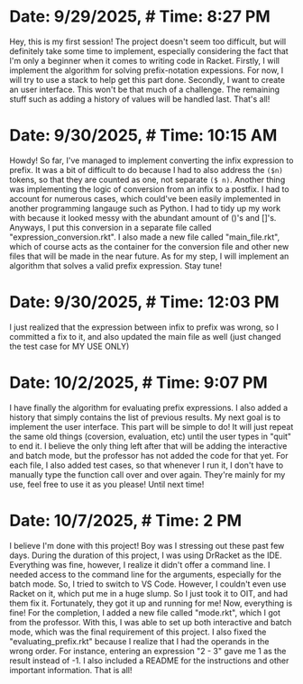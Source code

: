 # Date: 9/29/2025, # Time: 8:27 PM

Hey, this is my first session! The project doesn't seem too difficult, but will definitely take some time to implement, especially considering the fact that I'm only a beginner when it comes to writing code in Racket. Firstly, I will implement the algorithm for solving prefix-notation expessions. For now, I will try to use a stack to help get this part done. Secondly, I want to create an user interface. This won't be that much of a challenge.  The remaining stuff such as adding a history of values will be handled last. That's all!


# Date: 9/30/2025, # Time: 10:15 AM

Howdy! So far, I've managed to implement converting the infix expression to prefix. It was a bit of difficult to do because I had to also address the `($n) `tokens, so that they are counted as one, not separate `($ n)`. Another thing was implementing the logic of conversion from an infix to a postfix. I had to account for numerous cases, which could've been easily implemented in another programming langauge such as Python. I had to tidy up my work with because it looked messy with the abundant amount of ()'s and []'s. Anyways, I put this conversion in a separate file called "expression_conversion.rkt". I also made a new file called "main_file.rkt", which of course acts as the container for the conversion file and other new files that will be made in the near future. As for my step, I will implement an algorithm that solves a valid prefix expression. Stay tune!

# Date: 9/30/2025, # Time: 12:03 PM

I just realized that the expression between infix to prefix was wrong, so I committed a fix to it, and also updated the main file as well (just changed the test case for MY USE ONLY)

# Date: 10/2/2025, # Time: 9:07 PM

I have finally the algorithm for evaluating prefix expressions. I also added a history that simply contains the list of previous results. My next goal is to implement the user interface. This part will be simple to do! It will just repeat the same old things (coversion, evaluation, etc) until the user types in "quit" to end it. I believe the only thing left after that will be adding the interactive and batch mode, but the professor has not added the code for that yet. For each file, I also added test cases, so that whenever I run it, I don't have to manually type the function call over and over again. They're mainly for my use, feel free to use it as you please! Until next time!

# Date: 10/7/2025, # Time: 2 PM

I believe I'm done with this project! Boy was I stressing out these past few days. During the duration of this project, I was using DrRacket as the IDE. Everything was fine, however, I realize it didn't offer a command line. I needed access to the command line for the arguments, especially for the batch mode. So, I tried to switch to VS Code. However, I couldn't even use Racket on it, which put me in a huge slump. So I just took it to OIT, and had them fix it. Fortunately, they got it up and running for me! Now, everything is fine! For the completion, I added a new file called "mode.rkt", which I got from the professor. With this, I was able to set up both interactive and batch mode, which was the final requirement of this project. I also fixed the "evaluating_prefix.rkt" because I realize that I had the operands in the wrong order. For instance, entering an expression "2 - 3" gave me 1 as the result instead of -1. I also included a README for the instructions and other important information. That is all!